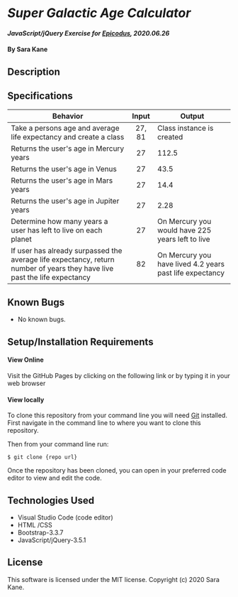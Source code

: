 # _Super Galactic Age Calculator_

#### _JavaScript/jQuery Exercise for [Epicodus](https://www.epicodus.com/), 2020.06.26_

#### By **Sara Kane**

## Description


## Specifications

| Behavior                                                                                                                  |  Input | Output                                                   |
|---------------------------------------------------------------------------------------------------------------------------|:------:|----------------------------------------------------------|
| Take a persons age and average life expectancy and create a class                                                         | 27, 81 | Class instance is created                                |
| Returns the user's age in Mercury years                                                                                   |   27   | 112.5                                                    |
| Returns the user's age in Venus                                                                                           |   27   | 43.5                                                     |
| Returns the user's age in Mars years                                                                                      |   27   | 14.4                                                     |
| Returns the user's age in Jupiter years                                                                                   |   27   | 2.28                                                     |
| Determine how many years a user has left to live on each planet                                                           |   27   | On Mercury you would have 225 years left to live         |
| If user has already surpassed the average life expectancy, return number of years they have live past the life expectancy |   82   | On Mercury you have lived 4.2 years past life expectancy |

## Known Bugs
* No known bugs.   

## Setup/Installation Requirements
#### View Online
Visit the GitHub Pages by clicking on the following link or by typing it in your web browser <url>

#### View locally
To clone this repository from your command line you will need [Git](https://git-scm.com/) installed. First navigate in the command line to where you want to clone this repository. 

Then from your command line run:

`$ git clone {repo url}`

Once the repository has been cloned, you can open in your preferred code editor to view and edit the code. 

## Technologies Used
* Visual Studio Code (code editor)
* HTML /CSS
* Bootstrap-3.3.7
* JavaScript/jQuery-3.5.1

## License
This software is licensed under the MIT license. Copyright (c) 2020 Sara Kane.